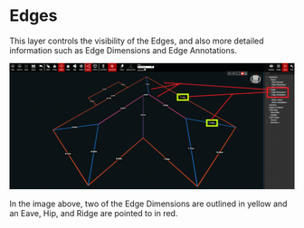 # Edges

This layer controls the visibility of the Edges, and also more detailed information such as Edge Dimensions and Edge Annotations.

![](../.gitbook/assets/edges-layer_project18426.gif)

  
In the image above, two of the Edge Dimensions are outlined in yellow and an Eave, Hip, and Ridge are pointed to in red.

